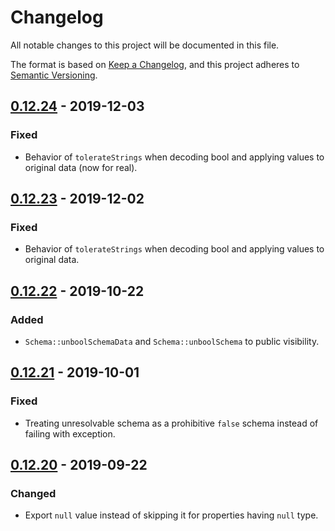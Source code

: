 # Changelog
All notable changes to this project will be documented in this file.

The format is based on [Keep a Changelog](https://keepachangelog.com/en/1.0.0/),
and this project adheres to [Semantic Versioning](https://semver.org/spec/v2.0.0.html).

## [0.12.24] - 2019-12-03

### Fixed
- Behavior of `tolerateStrings` when decoding bool and applying values to original data (now for real).

## [0.12.23] - 2019-12-02

### Fixed
- Behavior of `tolerateStrings` when decoding bool and applying values to original data.

## [0.12.22] - 2019-10-22

### Added
- `Schema::unboolSchemaData` and `Schema::unboolSchema` to public visibility.

## [0.12.21] - 2019-10-01

### Fixed
- Treating unresolvable schema as a prohibitive `false` schema instead of failing with exception.

## [0.12.20] - 2019-09-22

### Changed
- Export `null` value instead of skipping it for properties having `null` type.

[0.12.24]: https://github.com/swaggest/php-json-schema/compare/v0.12.23...v0.12.24
[0.12.23]: https://github.com/swaggest/php-json-schema/compare/v0.12.22...v0.12.23
[0.12.22]: https://github.com/swaggest/php-json-schema/compare/v0.12.21...v0.12.22
[0.12.21]: https://github.com/swaggest/php-json-schema/compare/v0.12.20...v0.12.21
[0.12.20]: https://github.com/swaggest/php-json-schema/compare/v0.12.19...v0.12.20
